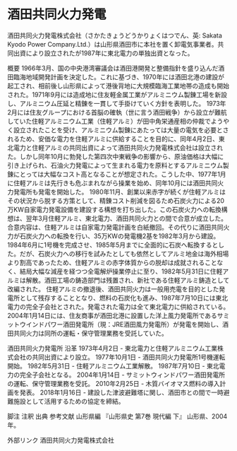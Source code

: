 # 酒田共同火力発電

酒田共同火力発電株式会社（さかたきょうどうかりょくはつでん、英: Sakata Kyodo Power Company.Ltd.）は山形県酒田市に本社を置く卸電気事業者。共同出資により設立されたが1987年に東北電力の単独出資となった。

概要
1966年3月、国の中央港湾審議会は酒田港開発と整備指針を盛り込んだ酒田臨海地域開発計画を決定した。これに基づき、1970年には酒田北港の建設が起工され、相前後し山形県によって港後背地に大規模臨海工業地帯の造成も開始された。1971年9月には造成地に住友軽金属工業がアルミニウム製錬工場を新設し、アルミニウム圧延と精錬を一貫して手掛けていく方針を表明した。
1973年2月には住友グループにおける首脳の確執（世に言う酒田戦争）から設立が難航していた住軽アルミニウム工業（住軽アルミ）が田中角栄通産相の仲裁でようやく設立されたことを受け、アルミニウム製錬にあたっては大量の電気を必要とされるため、安価な電力を住軽アルミに供給することを目的に、同年4月2日、東北電力と住軽アルミの共同出資によって酒田共同火力発電株式会社は設立された。しかし同年10月に勃発した第四次中東戦争の影響から、原油価格は大幅に引き上げられ、石油火力発電によって生まれる電力を原料とするアルミニウム製錬にとっては大幅なコスト高となることが想定された。こうした中、1977年1月に住軽アルミは先行きも危ぶまれながら操業を始め、同年10月には酒田共同火力発電所も発電を開始した。
1980年11月、創業以来赤字が続くが住軽アルミはその状況から脱する方策として、精錬コスト削減を図るため石炭火力による20万KW自家電力発電設備を建設する構想を打ち出した。この石炭火力への転換構想は、翌年3月住軽アルミ、東北電力、酒田共同火力との間で合意が成立した。合意内容は、住軽アルミは自家電力発電計画を白紙撤回。その代りに酒田共同火力が石炭火力への転換を行い、35万KWの発電機2基を1982年3月から建設。1984年6月に1号機を完成させ、1985年5月までに全面的に石炭へ転換するとした。だが、石炭火力への移行を試みたとしても依然としてアルミ地金は海外相場より割高であったため、住軽アルミの赤字体質からの脱却は成就されることなく、結局大幅な減産を経つつ全電解炉操業停止に至り、1982年5月31日に住軽アルミは解散。酒田工場の鋳造部門は残置され、新社である住軽アルミ鋳造として改編された。
住軽アルミの撤退後、酒田共同火力は一般用売電を目的とした発電所として残存することとなり、燃料の石炭化も進み、1987年7月10日には東北電力の完全子会社とされた。発電された電力は全て東北電力に供給されている。
2004年1月14日には、住友商事が酒田北港に設置した洋上風力発電所であるサミットウインドパワー酒田発電所（現：JRE酒田風力発電所）が発電を開始し、酒田共同火力は同所の運転・保守管理業務を受託していた。

酒田共同火力発電所
沿革
1973年4月2日 - 東北電力と住軽アルミニウム工業株式会社の共同出資により設立。
1977年10月1日 - 酒田共同火力発電所1号機運転開始。
1982年5月31日 - 住軽アルミニウム工業解散。
1987年7月10日 - 東北電力の完全子会社となる。
2004年1月14日 - サミットウィンドパワー酒田発電所の運転、保守管理業務を受託。
2010年2月25日 - 木質バイオマス燃料の導入計画を発表。
2018年1月16日 - 建設した津波避難塔に関し、酒田市との間で一時避難施設として活用するための協定を締結。

脚注
注釈
出典
参考文献
山形県編 『山形県史 第7巻 現代編 下』 山形県、2004年。

外部リンク
酒田共同火力発電株式会社